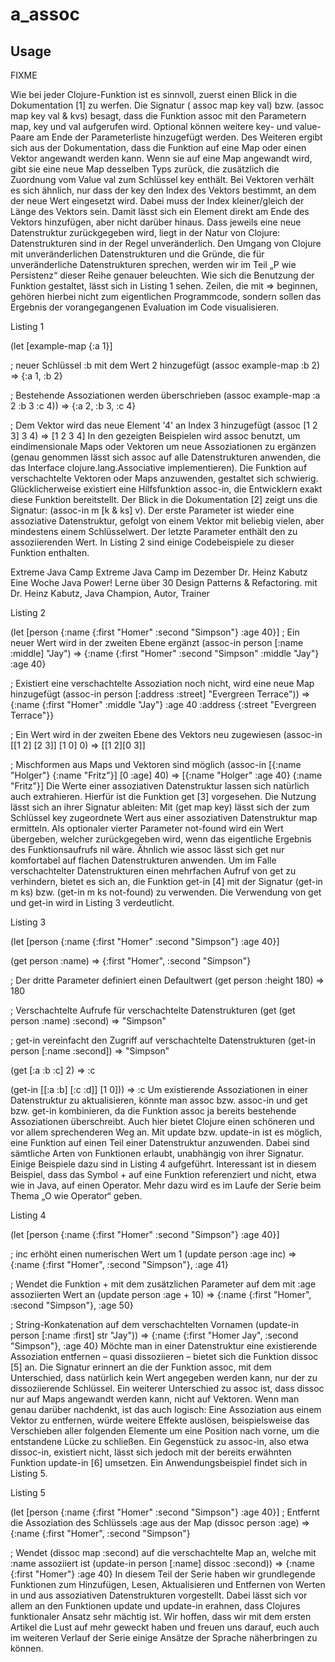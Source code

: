 # a_assoc


## Usage

FIXME

Wie bei jeder Clojure-Funktion ist es sinnvoll, zuerst einen Blick in die Dokumentation [1] zu werfen. Die Signatur (
assoc map key val) bzw. (assoc map key val & kvs) besagt, dass die Funktion assoc mit den Parametern map, key und val
aufgerufen wird. Optional können weitere key- und value-Paare am Ende der Parameterliste hinzugefügt werden. Des
Weiteren ergibt sich aus der Dokumentation, dass die Funktion auf eine Map oder einen Vektor angewandt werden kann. Wenn
sie auf eine Map angewandt wird, gibt sie eine neue Map desselben Typs zurück, die zusätzlich die Zuordnung vom Value
val zum Schlüssel key enthält. Bei Vektoren verhält es sich ähnlich, nur dass der key den Index des Vektors bestimmt, an
dem der neue Wert eingesetzt wird. Dabei muss der Index kleiner/gleich der Länge des Vektors sein. Damit lässt sich ein
Element direkt am Ende des Vektors hinzufügen, aber nicht darüber hinaus. Dass jeweils eine neue Datenstruktur
zurückgegeben wird, liegt in der Natur von Clojure: Datenstrukturen sind in der Regel unveränderlich. Den Umgang von
Clojure mit unveränderlichen Datenstrukturen und die Gründe, die für unveränderliche Datenstrukturen sprechen, werden
wir im Teil „P wie Persistenz“ dieser Reihe genauer beleuchten. Wie sich die Benutzung der Funktion gestaltet, lässt
sich in Listing 1 sehen. Zeilen, die mit => beginnen, gehören hierbei nicht zum eigentlichen Programmcode, sondern
sollen das Ergebnis der vorangegangenen Evaluation im Code visualisieren.

Listing 1

(let [example-map {:a 1}]

; neuer Schlüssel :b mit dem Wert 2 hinzugefügt
(assoc example-map :b 2)
=> {:a 1, :b 2}

; Bestehende Assoziationen werden überschrieben
(assoc example-map :a 2 :b 3 :c 4))
=> {:a 2, :b 3, :c 4}

; Dem Vektor wird das neue Element '4' an Index 3 hinzugefügt
(assoc [1 2 3] 3 4)
=> [1 2 3 4]
In den gezeigten Beispielen wird assoc benutzt, um eindimensionale Maps oder Vektoren um neue Assoziationen zu
ergänzen (genau genommen lässt sich assoc auf alle Datenstrukturen anwenden, die das Interface clojure.lang.Associative
implementieren). Die Funktion auf verschachtelte Vektoren oder Maps anzuwenden, gestaltet sich schwierig.
Glücklicherweise existiert eine Hilfsfunktion assoc-in, die Entwicklern exakt diese Funktion bereitstellt. Der Blick in
die Dokumentation [2] zeigt uns die Signatur: (assoc-in m [k & ks] v). Der erste Parameter ist wieder eine assoziative
Datenstruktur, gefolgt von einem Vektor mit beliebig vielen, aber mindestens einem Schlüsselwert. Der letzte Parameter
enthält den zu assoziierenden Wert. In Listing 2 sind einige Codebeispiele zu dieser Funktion enthalten.

Extreme Java Camp
Extreme Java Camp im Dezember
Dr. Heinz Kabutz
Eine Woche Java Power! Lerne über 30 Design Patterns & Refactoring.
mit Dr. Heinz Kabutz, Java Champion, Autor, Trainer

Listing 2

(let [person {:name {:first "Homer"
:second "Simpson"}
:age 40}]
; Ein neuer Wert wird in der zweiten Ebene ergänzt
(assoc-in person [:name :middle] "Jay")
=> {:name {:first "Homer"
:second "Simpson"
:middle "Jay"}
:age 40}

; Existiert eine verschachtelte Assoziation noch nicht, wird eine neue Map hinzugefügt
(assoc-in person [:address :street] "Evergreen Terrace"))
=> {:name {:first "Homer"
:middle "Jay"}
:age 40
:address {:street "Evergreen Terrace"}}

; Ein Wert wird in der zweiten Ebene des Vektors neu zugewiesen
(assoc-in [[1 2] [2 3]] [1 0] 0)
=> [[1 2][0 3]]

; Mischformen aus Maps und Vektoren sind möglich
(assoc-in [{:name "Holger"} {:name "Fritz"}] [0 :age] 40)
=> [{:name "Holger" :age 40} {:name "Fritz"}]
Die Werte einer assoziativen Datenstruktur lassen sich natürlich auch extrahieren. Hierfür ist die Funktion get [3]
vorgesehen. Die Nutzung lässt sich an ihrer Signatur ableiten: Mit (get map key) lässt sich der zum Schlüssel key
zugeordnete Wert aus einer assoziativen Datenstruktur map ermitteln. Als optionaler vierter Parameter not-found wird ein
Wert übergeben, welcher zurückgegeben wird, wenn das eigentliche Ergebnis des Funktionsaufrufs nil wäre. Ähnlich wie
assoc lässt sich get nur komfortabel auf flachen Datenstrukturen anwenden. Um im Falle verschachtelter Datenstrukturen
einen mehrfachen Aufruf von get zu verhindern, bietet es sich an, die Funktion get-in [4] mit der Signatur (get-in m ks)
bzw. (get-in m ks not-found) zu verwenden. Die Verwendung von get und get-in wird in Listing 3 verdeutlicht.

Listing 3

(let [person {:name {:first "Homer"
:second "Simpson"}
:age 40}]

(get person :name)
=> {:first "Homer", :second "Simpson"}

; Der dritte Parameter definiert einen Defaultwert
(get person :height 180)
=> 180

; Verschachtelte Aufrufe für verschachtelte Datenstrukturen
(get (get person :name) :second)
=> "Simpson"

; get-in vereinfacht den Zugriff auf verschachtelte Datenstrukturen
(get-in person [:name :second])
=> "Simpson"

(get [:a :b :c] 2)
=> :c

(get-in [[:a :b] [:c :d]] [1 0]))
=> :c
Um existierende Assoziationen in einer Datenstruktur zu aktualisieren, könnte man assoc bzw. assoc-in und get bzw.
get-in kombinieren, da die Funktion assoc ja bereits bestehende Assoziationen überschreibt. Auch hier bietet Clojure
einen schöneren und vor allem sprechenderen Weg an. Mit update bzw. update-in ist es möglich, eine Funktion auf einen
Teil einer Datenstruktur anzuwenden. Dabei sind sämtliche Arten von Funktionen erlaubt, unabhängig von ihrer Signatur.
Einige Beispiele dazu sind in Listing 4 aufgeführt. Interessant ist in diesem Beispiel, dass das Symbol + auf eine
Funktion referenziert und nicht, etwa wie in Java, auf einen Operator. Mehr dazu wird es im Laufe der Serie beim Thema
„O wie Operator“ geben.

Listing 4

(let [person {:name {:first "Homer"
:second "Simpson"}
:age 40}]

; inc erhöht einen numerischen Wert um 1
(update person :age inc)
=> {:name {:first "Homer", :second "Simpson"}, :age 41}

; Wendet die Funktion + mit dem zusätzlichen Parameter auf dem mit :age assoziierten Wert an
(update person :age + 10)
=> {:name {:first "Homer", :second "Simpson"}, :age 50}

; String-Konkatenation auf dem verschachtelten Vornamen
(update-in person [:name :first] str "Jay"))
=> {:name {:first "Homer Jay", :second "Simpson"}, :age 40}
Möchte man in einer Datenstruktur eine existierende Assoziation entfernen – quasi dissoziieren – bietet sich die
Funktion dissoc [5] an. Die Signatur erinnert an die der Funktion assoc, mit dem Unterschied, dass natürlich kein Wert
angegeben werden kann, nur der zu dissoziierende Schlüssel. Ein weiterer Unterschied zu assoc ist, dass dissoc nur auf
Maps angewandt werden kann, nicht auf Vektoren. Wenn man genau darüber nachdenkt, ist das auch logisch: Eine Assoziation
aus einem Vektor zu entfernen, würde weitere Effekte auslösen, beispielsweise das Verschieben aller folgenden Elemente
um eine Position nach vorne, um die entstandene Lücke zu schließen. Ein Gegenstück zu assoc-in, also etwa dissoc-in,
existiert nicht, lässt sich jedoch mit der bereits erwähnten Funktion update-in [6] umsetzen. Ein Anwendungsbeispiel
findet sich in Listing 5.

Listing 5

(let [person {:name {:first "Homer"
:second "Simpson"}
:age 40}]
; Entfernt die Assoziation des Schlüssels :age aus der Map
(dissoc person :age)
=> {:name {:first "Homer", :second "Simpson"}

; Wendet (dissoc map :second) auf die verschachtelte Map an, welche mit :name assoziiert ist
(update-in person [:name] dissoc :second))
=> {:name {:first "Homer"}
:age 40}
In diesem Teil der Serie haben wir grundlegende Funktionen zum Hinzufügen, Lesen, Aktualisieren und Entfernen von Werten
in und aus assoziativen Datenstrukturen vorgestellt. Dabei lässt sich vor allem an den Funktionen update und update-in
erahnen, dass Clojures funktionaler Ansatz sehr mächtig ist. Wir hoffen, dass wir mit dem ersten Artikel die Lust auf
mehr geweckt haben und freuen uns darauf, euch auch im weiteren Verlauf der Serie einige Ansätze der Sprache
näherbringen zu können.